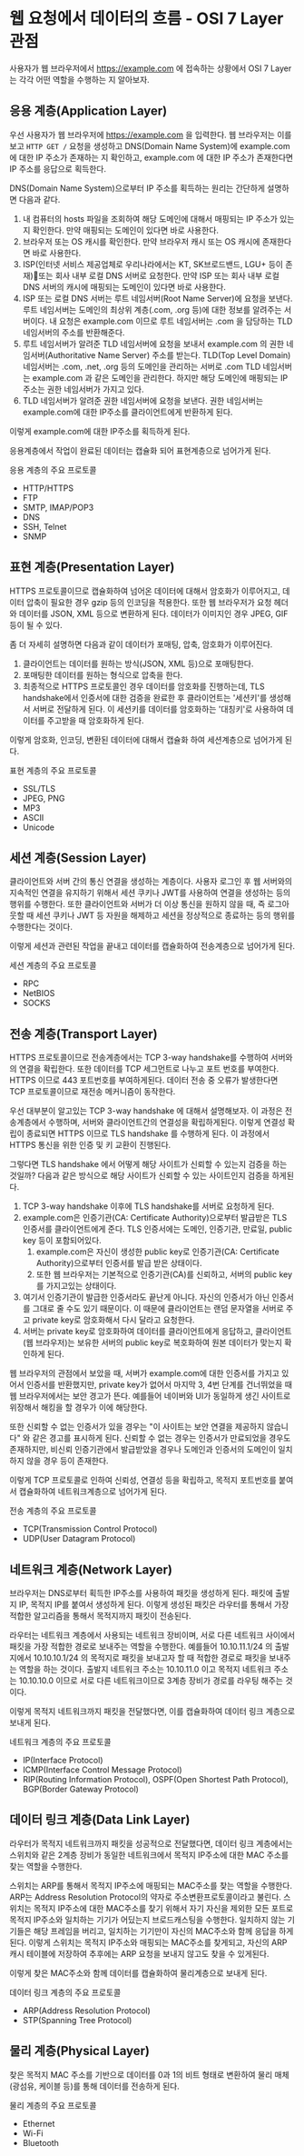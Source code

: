 # 웹 요청에서 데이터의 흐름 - OSI 7 Layer 관점

사용자가 웹 브라우저에서 https://example.com 에 접속하는 상황에서 OSI 7 Layer는 각각 어떤 역할을 수행하는 지 알아보자.

## 응용 계층(Application Layer)

우선 사용자가 웹 브라우저에 https://example.com 을 입력한다. 웹 브라우저는 이를 보고 `HTTP GET /` 요청을 생성하고 DNS(Domain Name System)에 example.com에 대한 IP 주소가 존재하는 지 확인하고, example.com 에 대한 IP 주소가 존재한다면 IP 주소를 응답으로 획득한다.

DNS(Domain Name System)으로부터 IP 주소를 획득하는 원리는 간단하게 설명하면 다음과 같다.

1. 내 컴퓨터의 hosts 파일을 조회하여 해당 도메인에 대해서 매핑되는 IP 주소가 있는지 확인한다. 만약 매핑되는 도메인이 있다면 바로 사용한다.
2. 브라우저 또는 OS 캐시를 확인한다. 만약 브라우저 캐시 또는 OS 캐시에 존재한다면 바로 사용한다.
3. ISP(인터넷 서비스 제공업체로 우리나라에서는 KT, SK브로드밴드, LGU+ 등이 존재)또는 회사 내부 로컬 DNS 서버로 요청한다. 만약 ISP 또는 회사 내부 로컬 DNS 서버의 캐시에 매핑되는 도메인이 있다면 바로 사용한다.
4. ISP 또는 로컬 DNS 서버는 루트 네임서버(Root Name Server)에 요청을 보낸다. 루트 네임서버는 도메인의 최상위 계층(.com, .org 등)에 대한 정보를 알려주는 서버이다. 내 요청은 example.com 이므로 루트 네임서버는 .com 을 담당하는 TLD 네임서버의 주소를 반환해준다.
5. 루트 네임서버가 알려준 TLD 네임서버에 요청을 보내서 example.com 의 권한 네임서버(Authoritative Name Server) 주소를 받는다. TLD(Top Level Domain) 네임서버는 .com, .net, .org 등의 도메인을 관리하는 서버로 .com TLD 네임서버는 example.com 과 같은 도메인을 관리한다. 하지만 해당 도메인에 매핑되는 IP 주소는 권한 네임서버가 가지고 있다.
6. TLD 네임서버가 알려준 권한 네임서버에 요청을 보낸다. 권한 네임서버는 example.com에 대한 IP주소를 클라이언트에게 반환하게 된다.

이렇게 example.com에 대한 IP주소를 획득하게 된다.

응용계층에서 작업이 완료된 데이터는 캡슐화 되어 표현계층으로 넘어가게 된다.

응용 계층의 주요 프로토콜
- HTTP/HTTPS
- FTP
- SMTP, IMAP/POP3
- DNS
- SSH, Telnet
- SNMP
## 표현 계층(Presentation Layer)

HTTPS 프로토콜이므로 캡슐화하여 넘어온 데이터에 대해서 암호화가 이루어지고, 데이터 압축이 필요한 경우 gzip 등의 인코딩을 적용한다. 또한 웹 브라우저가 요청 헤더와 데이터를 JSON, XML 등으로 변환하게 된다. 데이터가 이미지인 경우 JPEG, GIF 등이 될 수 있다.

좀 더 자세히 설명하면 다음과 같이 데이터가 포매팅, 압축, 암호화가 이루어진다.

1. 클라이언트는 데이터를 원하는 방식(JSON, XML 등)으로 포매팅한다.
2. 포매팅한 데이터를 원하는 형식으로 압축을 한다.
3. 최종적으로 HTTPS 프로토콜인 경우 데이터를 암호화를 진행하는데, TLS handshake에서 인증서에 대한 검증을 완료한 후 클라이언트는 '세션키'를 생성해서 서버로 전달하게 된다. 이 세션키를 데이터를 암호화하는 '대칭키'로 사용하여 데이터를 주고받을 때 암호화하게 된다.

이렇게 암호화, 인코딩, 변환된 데이터에 대해서 캡슐화 하여 세션계층으로 넘어가게 된다.

표현 계층의 주요 프로토콜
- SSL/TLS
- JPEG, PNG
- MP3
- ASCII
- Unicode
## 세션 계층(Session Layer)

클라이언트와 서버 간의 통신 연결을 생성하는 계층이다. 사용자 로그인 후 웹 서버와의 지속적인 연결을 유지하기 위해서 세션 쿠키나 JWT를 사용하여 연결을 생성하는 등의 행위를 수행한다. 또한 클라이언트와 서버가 더 이상 통신을 원하지 않을 때, 즉 로그아웃할 때 세션 쿠키나 JWT 등 자원을 해제하고 세션을 정상적으로 종료하는 등의 행위를 수행한다는 것이다.

이렇게 세션과 관련된 작업을 끝내고 데이터를 캡슐화하여 전송계층으로 넘어가게 된다.

세션 계층의 주요 프로토콜
- RPC
- NetBIOS
- SOCKS
## 전송 계층(Transport Layer)

HTTPS 프로토콜이므로 전송계층에서는 TCP 3-way handshake를 수행하여 서버와의 연결을 확립한다. 또한 데이터를 TCP 세그먼트로 나누고 포트 번호를 부여한다. HTTPS 이므로 443 포트번호를 부여하게된다. 데이터 전송 중 오류가 발생한다면 TCP 프로토콜이므로 재전송 메커니즘이 동작한다.

우선 대부분이 알고있는 TCP 3-way handshake 에 대해서 설명해보자. 이 과정은 전송계층에서 수행하며, 서버와 클라이언트간의 연결성을 확립하게된다. 이렇게 연결성 확립이 종료되면 HTTPS 이므로 TLS handshake 를 수행하게 된다. 이 과정에서 HTTPS 통신을 위한 인증 및 키 교환이 진행된다.

그렇다면 TLS handshake 에서 어떻게 해당 사이트가 신뢰할 수 있는지 검증을 하는 것일까? 다음과 같은 방식으로 해당 사이트가 신뢰할 수 있는 사이트인지 검증을 하게된다.

1. TCP 3-way handshake 이후에 TLS handshake를 서버로 요청하게 된다.
2. example.com은 인증기관(CA: Certificate Authority)으로부터 발급받은 TLS 인증서를 클라이언트에게 준다. TLS 인증서에는 도메인, 인증기관, 만료일, public key 등이 포함되어있다.
	1. example.com은 자신이 생성한 public key로 인증기관(CA: Certificate Authority)으로부터 인증서를 발급 받은 상태이다.
	2. 또한 웹 브라우저는 기본적으로 인증기관(CA)를 신뢰하고, 서버의 public key를 가지고있는 상태이다.
3. 여기서 인증기관이 발급한 인증서라도 끝난게 아니다. 자신의 인증서가 아닌 인증서를 그대로 줄 수도 있기 때문이다. 이 때문에 클라이언트는 랜덤 문자열을 서버로 주고 private key로 암호화해서 다시 달라고 요청한다.
4. 서버는 private key로 암호화하여 데이터를 클라이언트에게 응답하고, 클라이언트(웹 브라우저)는 보유한 서버의 public key로 복호화하여 원본 데이터가 맞는지 확인하게 된다.

웹 브라우저의 관점에서 보았을 때, 서버가 example.com에 대한 인증서를 가지고 있어서 인증서를 반환했지만, private key가 없어서 마지막 3, 4번 단계를 건너뛰었을 때 웹 브라우저에서는 보안 경고가 뜬다. 예를들어 네이버와 UI가 동일하게 생긴 사이트로 위장해서 해킹을 할 경우가 이에 해당한다. 

또한 신뢰할 수 없는 인증서가 있을 경우는 "이 사이트는 보안 연결을 제공하지 않습니다" 와 같은 경고를 표시하게 된다. 신뢰할 수 없는 경우는 인증서가 만료되었을 경우도 존재하지만, 비신뢰 인증기관에서 발급받았을 경우나 도메인과 인증서의 도메인이 일치하지 않을 경우 등이 존재한다.

이렇게 TCP 프로토콜로 인하여 신뢰성, 연결성 등을 확립하고, 목적지 포트번호를 붙여서 캡슐화하여 네트워크계층으로 넘어가게 된다.

전송 계층의 주요 프로토콜
- TCP(Transmission Control Protocol)
- UDP(User Datagram Protocol)
## 네트워크 계층(Network Layer)

브라우저는 DNS로부터 획득한 IP주소를 사용하여 패킷을 생성하게 된다. 패킷에 출발지 IP, 목적지 IP를 붙여서 생성하게 된다. 이렇게 생성된 패킷은 라우터를 통해서 가장 적합한 알고리즘을 통해서 목적지까지 패킷이 전송된다.

라우터는 네트워크 계층에서 사용되는 네트워크 장비이며, 서로 다른 네트워크 사이에서 패킷을 가장 적합한 경로로 보내주는 역할을 수행한다. 예를들어 10.10.11.1/24 의 출발지에서 10.10.10.1/24 의 목적지로 패킷을 보내고자 할 때 적합한 경로로 패킷을 보내주는 역할을 하는 것이다. 출발지 네트워크 주소는 10.10.11.0 이고 목적지 네트워크 주소는 10.10.10.0 이므로 서로 다른 네트워크이므로 3계층 장비가 경로를 라우팅 해주는 것이다.

이렇게 목적지 네트워크까지 패킷을 전달했다면, 이를 캡슐화하여 데이터 링크 계층으로 보내게 된다.

네트워크 계층의 주요 프로토콜
- IP(Interface Protocol)
- ICMP(Interface Control Message Protocol)
- RIP(Routing Information Protocol), OSPF(Open Shortest Path Protocol), BGP(Border Gateway Protocol)
## 데이터 링크 계층(Data Link Layer)

라우터가 목적지 네트워크까지 패킷을 성공적으로 전달했다면, 데이터 링크 계층에서는 스위치와 같은 2계층 장비가 동일한 네트워크에서 목적지 IP주소에 대한 MAC 주소를 찾는 역할을 수행한다.

스위치는 ARP를 통해서 목적지 IP주소에 매핑되는 MAC주소를 찾는 역할을 수행한다. ARP는 Address Resolution Protocol의 약자로 주소변환프로토콜이라고 불린다. 스위치는 목적지 IP주소에 대한 MAC주소를 찾기 위해서 자기 자신을 제외한 모든 포트로 목적지 IP주소와 일치하는 기기가 어딨는지 브로드캐스팅을 수행한다. 일치하지 않는 기기들은 해당 프레임을 버리고, 일치하는 기기만이 자신의 MAC주소와 함께 응답을 하게된다. 이렇게 스위치는 목적지 IP주소와 매핑되는 MAC주소를 찾게되고, 자신의 ARP 캐시 테이블에 저장하여 추후에는 ARP 요청을 보내지 않고도 찾을 수 있게된다.

이렇게 찾은 MAC주소와 함께 데이터를 캡슐화하여 물리계층으로 보내게 된다.

데이터 링크 계층의 주요 프로토콜
- ARP(Address Resolution Protocol)
- STP(Spanning Tree Protocol)
## 물리 계층(Physical Layer)

찾은 목적지 MAC 주소를 기반으로 데이터를 0과 1의 비트 형태로 변환하여 물리 매체(광섬유, 케이블 등)를 통해 데이터를 전송하게 된다.

 물리 계층의 주요 프로토콜
- Ethernet
- Wi-Fi
- Bluetooth